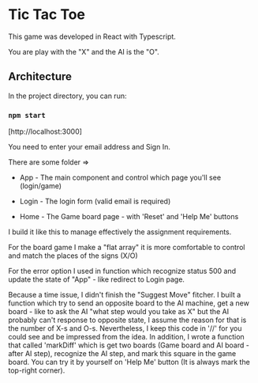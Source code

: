 # Tic Tac Toe

This game was developed in React with Typescript.

You are play with the "X" and the AI is the "O".

## Architecture

In the project directory, you can run:

### `npm start`

[http://localhost:3000]

You need to enter your email address and Sign In.

There are some folder => 

- App - The main component and control which page you'll see (login/game)

- Login - The login form (valid email is required)

- Home - The Game board page - with 'Reset' and 'Help Me' buttons


I build it like this to manage effectively the assignment requirements.

For the board game I make a "flat array" it is more comfortable to control and match the places of the signs (X/O)

For the error option I used in function which recognize status 500 and update the state of "App" - like redirect to Login page.

Because a time issue, I didn't finish the "Suggest Move" fitcher. I built a function which try to send an opposite board to the AI machine, get a new board - like to ask the AI "what step would you take as X" but the AI probably can't response to opposite state, I assume the reason for that is the number of X-s and O-s.
Nevertheless, I keep this code in '//' for you could see and be impressed from the idea. In addition, I wrote a function that called 'markDiff' which is get two boards (Game board and AI board - after AI step), recognize the AI step, and mark this square in the game board.
You can try it by yourself on 'Help Me' button (It is always mark the top-right corner).

